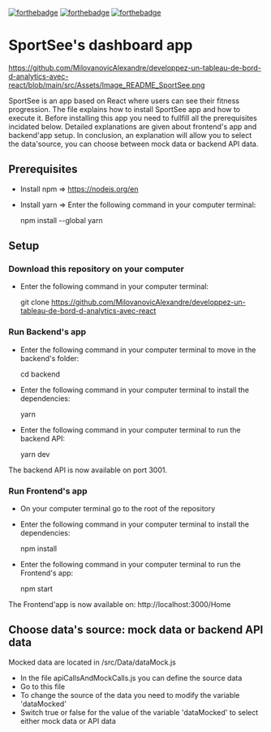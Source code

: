 [![forthebadge](https://forthebadge.com/images/badges/made-with-javascript.svg)](https://forthebadge.com)
[![forthebadge](https://forthebadge.com/images/badges/uses-css.svg)](https://forthebadge.com)
[![forthebadge](https://forthebadge.com/images/badges/uses-html.svg)](https://forthebadge.com)

# SportSee's dashboard app

https://github.com/MilovanovicAlexandre/developpez-un-tableau-de-bord-d-analytics-avec-react/blob/main/src/Assets/Image_README_SportSee.png

SportSee is an app based on React where users can see their fitness progression.
The file explains how to install SportSee app and how to execute it.
Before installing this app you need to fullfill all the prerequisites incidated below.
Detailed explanations are given about frontend's app and backend'app setup.
In conclusion, an explanation will allow you to select the data'source, you can choose between mock data
or backend API data.  

## Prerequisites

- Install npm => https://nodejs.org/en
- Install yarn => Enter the following command in your computer terminal:

    npm install --global yarn

## Setup

### Download this repository on your computer

- Enter the following command in your computer terminal: 

    git clone https://github.com/MilovanovicAlexandre/developpez-un-tableau-de-bord-d-analytics-avec-react
### Run Backend's app

- Enter the following command in your computer terminal to move in the backend's folder:

    cd backend

- Enter the following command in your computer terminal to install the dependencies:

    yarn

- Enter the following command in your computer terminal to run the backend API:

    yarn dev

The backend API is now available on port 3001. 

### Run Frontend's app

- On your computer terminal go to the root of the repository

- Enter the following command in your computer terminal to install the dependencies:

    npm install

- Enter the following command in your computer terminal to run the Frontend's app:

    npm start

The Frontend'app is now available on: http://localhost:3000/Home

## Choose data's source: mock data or backend API data

Mocked data are located in /src/Data/dataMock.js

- In the file apiCallsAndMockCalls.js you can define the source data
- Go to this file
- To change the source of the data you need to modify the variable 'dataMocked'
- Switch true or false for the value of the variable 'dataMocked' to select either mock data or API data 